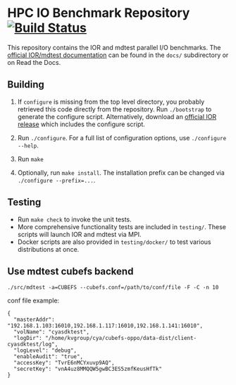 # HPC IO Benchmark Repository [![Build Status](https://travis-ci.org/hpc/ior.svg?branch=main)](https://travis-ci.org/hpc/ior)

This repository contains the IOR and mdtest parallel I/O benchmarks.  The
[official IOR/mdtest documentation][] can be found in the `docs/` subdirectory
or on Read the Docs.

## Building

1. If `configure` is missing from the top level directory, you probably
   retrieved this code directly from the repository.  Run `./bootstrap`
   to generate the configure script.  Alternatively, download an
   [official IOR release][] which includes the configure script.

1. Run `./configure`.  For a full list of configuration options, use
   `./configure --help`.

2. Run `make`

3. Optionally, run `make install`.  The installation prefix
   can be changed via `./configure --prefix=...`.

## Testing

* Run `make check` to invoke the unit tests.
* More comprehensive functionality tests are included in `testing/`.  These
  scripts will launch IOR and mdtest via MPI.
* Docker scripts are also provided in `testing/docker/` to test various
  distributions at once.  

## Use mdtest cubefs backend

```
./src/mdtest -a=CUBEFS --cubefs.conf=/path/to/conf/file -F -C -n 10
```

conf file example:

```
{
  "masterAddr": "192.168.1.103:16010,192.168.1.117:16010,192.168.1.141:16010",
  "volName": "cyasdktest",
  "logDir": "/home/kvgroup/cya/cubefs-oppo/data-dist/client-cyasdktest/log",
  "logLevel": "debug",
  "enableAudit": "true",
  "accessKey": "TvrE6nMCYxuvp9AQ",
  "secretKey": "vnA4uz8MMQQW5gwBC3ES5zmfKeusHfTk"
}
```

[official IOR release]: https://github.com/hpc/ior/releases
[official IOR/mdtest documentation]: http://ior.readthedocs.org/
